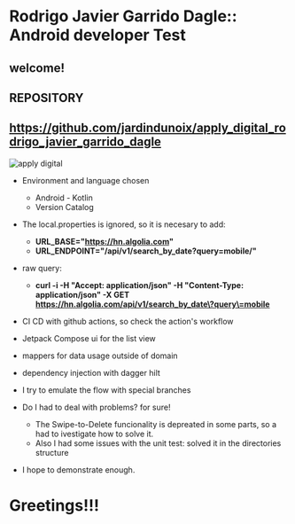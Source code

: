 # **Rodrigo Javier Garrido Dagle**:: Android developer Test

## welcome!

## REPOSITORY

## **https://github.com/jardindunoix/apply_digital_rodrigo_javier_garrido_dagle**

![apply digital](https://a.storyblok.com/f/234030/556x192/227a4b0492/apply-digital-logo_full.png/m/556x192)

* Environment and language chosen
    - Android - Kotlin
    - Version Catalog

* The local.properties is ignored, so it is necesary to add:
    - **URL_BASE="https://hn.algolia.com"**
    - **URL_ENDPOINT="/api/v1/search_by_date?query=mobile/"**

* raw query:
    - **curl -i -H "Accept: application/json" -H "Content-Type: application/json" -X
      GET https://hn.algolia.com/api/v1/search_by_date\?query\=mobile**

* CI CD with github actions, so check the action's workflow

* Jetpack Compose ui for the list view

* mappers for data usage outside of domain

* dependency injection with dagger hilt
* I try to emulate the flow with special branches

* Do I had to deal with problems? for sure!
    - The Swipe-to-Delete funcionality is depreated in some parts, so a had to ivestigate how to
      solve
      it.
    - Also I had some issues with the unit test: solved it in the directories structure

* I hope to demonstrate enough.

# Greetings!!!